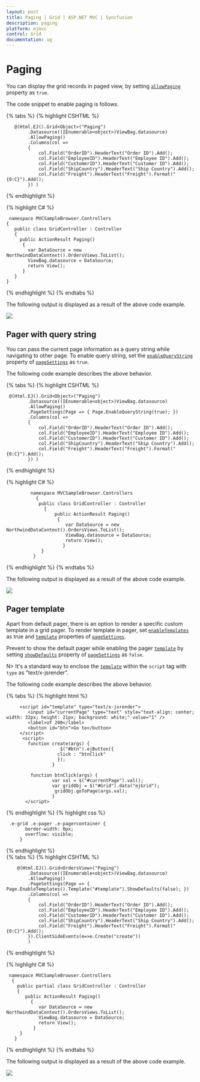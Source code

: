 ```yaml
---
layout: post
title: Paging | Grid | ASP.NET MVC | Syncfusion
description: paging
platform: ejmvc
control: Grid
documentation: ug
---
```

# Paging

 You can display the grid records in paged view, by setting [`allowPaging`](http://help.syncfusion.com/js/api/ejgrid#members:allowpaging "allowPaging") property as `true`.

The code snippet to enable paging is follows.

{% tabs %}
{% highlight CSHTML %}

       @(Html.EJ().Grid<Object>("Paging")
            .Datasource((IEnumerable<object>)ViewBag.datasource)
            .AllowPaging()
            .Columns(col =>
            {
                col.Field("OrderID").HeaderText("Order ID").Add();
                col.Field("EmployeeID").HeaderText("Employee ID").Add();
                col.Field("CustomerID").HeaderText("Customer ID").Add();
                col.Field("ShipCountry").HeaderText("Ship Country").Add();
                col.Field("Freight").HeaderText("Freight").Format("{0:C}").Add();
            }) )
{% endhighlight  %}
 
{% highlight C# %}

     namespace MVCSampleBrowser.Controllers
    {
       public class GridController : Controller
       { 
         public ActionResult Paging()
          {
            var DataSource = new NorthwindDataContext().OrdersViews.ToList();
            ViewBag.datasource = DataSource;
            return View();
          }
       }
    }       

 {% endhighlight  %}
 {% endtabs %} 
 
 The following output is displayed as a result of the above code example.
 
 ![](paging_images/Paging_img1.png)

## Pager with query string


You can pass the current page information as a query string while navigating to other page. To enable query string, set the [`enableQueryString`](http://help.syncfusion.com/js/api/ejgrid#members:pagesettings-enablequerystring "enableQueryString") property of [`pageSettings`](http://help.syncfusion.com/js/api/ejgrid#members:pagesettings "pageSettings") as `true`.

The following code example describes the above behavior.

{% tabs %}
{% highlight CSHTML %}

     @(Html.EJ().Grid<Object>("Paging")
            .Datasource((IEnumerable<object>)ViewBag.datasource)
            .AllowPaging()
            .PageSettings(Page => { Page.EnableQueryString(true); })
            .Columns(col =>
            {
                col.Field("OrderID").HeaderText("Order ID").Add();
                col.Field("EmployeeID").HeaderText("Employee ID").Add();
                col.Field("CustomerID").HeaderText("Customer ID").Add();
                col.Field("ShipCountry").HeaderText("Ship Country").Add();
                col.Field("Freight").HeaderText("Freight").Format("{0:C}").Add();
            }) )
            
 {% endhighlight  %}
 
 {% highlight C# %} 
        
             namespace MVCSampleBrowser.Controllers
               {
                public class GridController : Controller
                  { 
                      public ActionResult Paging()
                       {
                          var DataSource = new NorthwindDataContext().OrdersViews.ToList();
                          ViewBag.datasource = DataSource;
                          return View();
                         }
                 }
              } 

 {% endhighlight  %}
 {% endtabs %} 

The following output is displayed as a result of the above code example.

 ![](paging_images/PagPaging_img2.png)


## Pager template

Apart from default pager, there is an option to render a specific custom template in a grid pager. To render template in pager, set [`enableTemplates`](http://help.syncfusion.com/js/api/ejgrid#members:pagesettings-enabletemplates "enableTemplates") as true and [`template`](http://help.syncfusion.com/js/api/ejgrid#members:pagesettings-template "template") properties of [`pageSettings`](http://help.syncfusion.com/js/api/ejgrid#members:pagesettings "pageSettings").

 Prevent to show the default pager while enabling the pager [`template`](http://help.syncfusion.com/js/api/ejgrid#members:pagesettings-template "template") by setting [`showDefaults`](http://help.syncfusion.com/js/api/ejgrid#members:pagesettings-showdefaults "showDefaults") property of [`pageSettings`](http://help.syncfusion.com/js/api/ejgrid#members:pagesettings "pageSettings") as `false`.

 N> It's a standard way to enclose the [`template`](http://help.syncfusion.com/js/api/ejgrid#members:pagesettings-template "template") within the `script` tag with `type` as "text/x-jsrender".

The following code example describes the above behavior.

{% tabs %} 
{% highlight html %}

         <script id="template" type="text/x-jsrender">
            <input id="currentPage" type="text" style="text-align: center; width: 32px; height: 21px; background: white;" value="1" />
            <label>of 200</label>
            <button id="btn">Go to</button>
         </script>
          <script>
            function create(args) {
                        $("#btn").ejButton({
                       click : "btnClick"
                       });
                     }

             function btnClick(args) {
                     var val = $("#currentPage").val();
                     var gridObj = $("#Grid").data("ejGrid");
                      gridObj.goToPage(args.val);
                     }
           </script>

{% endhighlight  %}
{% highlight css %}

     .e-grid .e-pager .e-pagercontainer {
	       border-width: 0px;
	       overflow: visible;
         }
         
{% endhighlight  %}      
{% tabs %} 
{% highlight CSHTML %}

        @(Html.EJ().Grid<OrdersView>("Paging")
            .Datasource((IEnumerable<object>)ViewBag.datasource)
            .AllowPaging() 
            .PageSettings(Page => { Page.EnableTemplates().Template("#template").ShowDefaults(false); })
            .Columns(col =>
            {
                col.Field("OrderID").HeaderText("Order ID").Add();
                col.Field("EmployeeID").HeaderText("Employee ID").Add();
                col.Field("CustomerID").HeaderText("Customer ID").Add();
                col.Field("ShipCountry").HeaderText("Ship Country").Add();
                col.Field("Freight").HeaderText("Freight").Format("{0:C}").Add();
            }).ClientSideEvents(e=>e.Create("create")) 
            )
         
{% endhighlight  %}

{% highlight C# %}

     namespace MVCSampleBrowser.Controllers
      {
        public partial class GridController : Controller
        {
           public ActionResult Paging()
             {
                var DataSource = new NorthwindDataContext().OrdersViews.ToList();
                ViewBag.datasource = DataSource;
                return View();
              }
         }
       }

{% endhighlight  %}
 {% endtabs %}  
 
 The following output is displayed as a result of the above code example.

![](paging_images/Paging_img3.png)

 